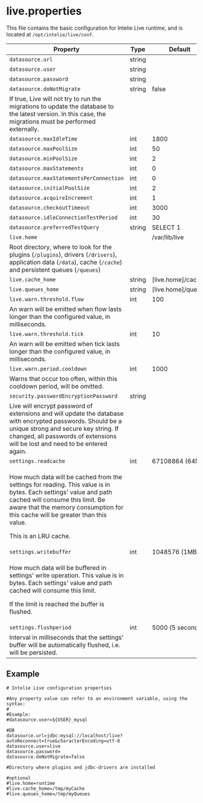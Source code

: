 # live.properties

This file contains the basic configuration for Intelie Live runtime, and is located at `/opt/intelie/live/conf`.

| Property                                                                                                                                                                                                                                                                          | Type   | Default             | Since  |
| --------------------------------------------------------------------------------------------------------------------------------------------------------------------------------------------------------------------------------------------------------------------------------- | ------ | ------------------- | ------ |
| `datasource.url`                                                                                                                                                                                                                                                                  | string |                     |        |
| `datasource.user`                                                                                                                                                                                                                                                                 | string |                     |        |
| `datasource.password`                                                                                                                                                                                                                                                             | string |                     |        |
| `datasource.doNotMigrate`                                                                                                                                                                                                                                                         | string | false               |        |
| If true, Live will not try to run the migrations to update the database to the latest version. In this case, the migrations must be performed externally.                                                                                                                         |        |                     |        |
| `datasource.maxIdleTime`                                                                                                                                                                                                                                                          | int    | 1800                |        |
| `datasource.maxPoolSize`                                                                                                                                                                                                                                                          | int    | 50                  |        |
| `datasource.minPoolSize`                                                                                                                                                                                                                                                          | int    | 2                   |        |
| `datasource.maxStatements`                                                                                                                                                                                                                                                        | int    | 0                   |        |
| `datasource.maxStatementsPerConnection`                                                                                                                                                                                                                                           | int    | 0                   |        |
| `datasource.initialPoolSize`                                                                                                                                                                                                                                                      | int    | 2                   |        |
| `datasource.acquireIncrement`                                                                                                                                                                                                                                                     | int    | 1                   |        |
| `datasource.checkoutTimeout`                                                                                                                                                                                                                                                      | int    | 3000                |        |
| `datasource.idleConnectionTestPeriod`                                                                                                                                                                                                                                             | int    | 30                  |        |
| `datasource.preferredTestQuery`                                                                                                                                                                                                                                                   | string | SELECT 1            |        |
| `live.home`                                                                                                                                                                                                                                                                       |        | /var/lib/live       |        |
| Root directory, where to look for the plugins (`/plugins`), drivers (`/drivers`), application data (`/data`), cache (`/cache`) and persistent queues (`/queues`)                                                                                                                  |        |                     |        |
| `live.cache_home`                                                                                                                                                                                                                                                                 | string | \[live.home]/cache  | 2.29.0 |
| `live.queues_home`                                                                                                                                                                                                                                                                | string | \[live.home]/queues | 2.29.0 |
| `live.warn.threshold.flow`                                                                                                                                                                                                                                                        | int    | 100                 | 3.1.0  |
| An warn will be emitted when flow lasts longer than the configured value, in milliseconds.                                                                                                                                                                                        |        |                     |        |
| `live.warn.threshold.tick`                                                                                                                                                                                                                                                        | int    | 10                  | 3.1.0  |
| An warn will be emitted when tick lasts longer than the configured value, in milliseconds.                                                                                                                                                                                        |        |                     |        |
| `live.warn.period.cooldown`                                                                                                                                                                                                                                                       | int    | 1000                | 3.1.0  |
| Warns that occur too often, within this cooldown period, will be omitted.                                                                                                                                                                                                         |        |                     |        |
| `security.passwordEncryptionPassword`                                                                                                                                                                                                                                             | string |                     | 3.0.0  |
| Live will encrypt password of extensions and will update the database with encrypted passwords. Should be a unique strong and secure key string. If changed, all passwords of extensions will be lost and need to be entered again.                                               |        |                     |        |
| `settings.readcache`                                                                                                                                                                                                                                                              | int    | 67108864 (64MB)     |        |
| <p>How much data will be cached from the settings for reading. This value is in bytes. Each settings' value and path cached will consume this limit.  Be aware that the memory consumption for this cache will be greater than this value.</p><p></p><p>This is an LRU cache.</p> |        |                     |        |
| `settings.writebuffer`                                                                                                                                                                                                                                                            | int    | 1048576 (1MB)       |        |
| <p>How much data will be buffered in settings' write operation. This value is in bytes. Each settings' value and path cached will consume this limit. </p><p>If the limit is reached the buffer is flushed.</p>                                                                   |        |                     |        |
| `settings.flushperiod`                                                                                                                                                                                                                                                            | int    | 5000 (5 seconds)    |        |
| Interval in milliseconds that the settings' buffer will be automatically flushed, i.e. will be persisted.                                                                                                                                                                         |        |                     |        |

## Example

```
# Intelie Live configuration properties

#Any property value can refer to an environment variable, using the syntax:
#
#Example:
#datasource.user=${USER}_mysql

#DB
datasource.url=jdbc:mysql://localhost/live?autoReconnect=true&characterEncoding=utf-8
datasource.user=live
datasource.password=
datasource.doNotMigrate=false

#Directory where plugins and jdbc-drivers are installed

#optional
#live.home=runtime
#live.cache_home=/tmp/myCache
#live.queues_home=/tmp/myQueues
```
